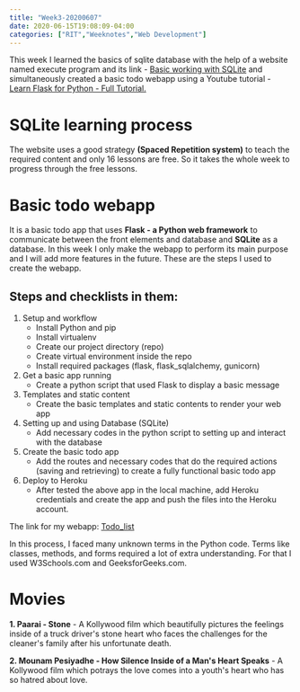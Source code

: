 ```yaml
---
title: "Week3-20200607"
date: 2020-06-15T19:08:09-04:00
categories: ["RIT","Weeknotes","Web Development"]
---
```

This week I learned the basics of sqlite database with the help of a website named execute program and its link - [Basic working with SQLite](https://www.executeprogram.com/courses/sql) and simultaneously created a basic todo webapp using a Youtube tutorial -  [Learn Flask for Python - Full Tutorial.](https://www.youtube.com/watch?v=Z1RJmh_OqeA)
# SQLite learning process
The website uses a good strategy **(Spaced Repetition system)** to teach the required content and only 16 lessons are free. So it takes the whole week to progress through the free lessons.
# Basic todo webapp
It is a basic todo app that uses **Flask - a Python web framework** to communicate between the front elements and database and **SQLite** as a database. In this week I only make the webapp to perform its main purpose and I will add more features in the future. These are the steps I used to create the webapp.  
## Steps and checklists in them:  
1. Setup and workflow
    * Install Python and pip
    * Install virtualenv
    * Create our project directory (repo)
    * Create virtual environment inside the repo
    * Install required packages (flask, flask_sqlalchemy, gunicorn)
2. Get a basic app running
    * Create a python script that used Flask to display a basic message
3. Templates and static content
    * Create the basic templates and static contents to render your web app
4. Setting up and using Database (SQLite)
    * Add necessary codes in the python script to setting up and interact with the database
5. Create the basic todo app
    * Add the routes and necessary codes that do the required actions (saving and retrieving) to create a fully functional basic todo app
6. Deploy to Heroku
    * After tested the above app in the local machine, add Heroku credentials and create the app and push the files into the Heroku account.

The link for my webapp: [Todo_list](rengantodowebapp.herokuapp.com)

 In this process, I faced many unknown terms in the Python code. Terms like classes, methods, and forms required a lot of extra understanding. For that I used W3Schools.com and GeeksforGeeks.com.
# Movies
**1. Paarai - Stone** - A Kollywood film which beautifully pictures the feelings inside of a truck driver's stone heart who faces the challenges for the cleaner's family after his unfortunate death.

**2. Mounam Pesiyadhe - How Silence Inside of a Man's Heart Speaks** - A Kollywood film which potrays the love comes into a youth's heart who has so hatred about love.